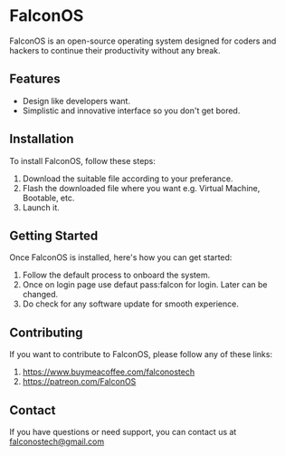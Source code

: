 # FalconOS

FalconOS is an open-source operating system designed for coders and hackers to continue their productivity without any break.

## Features

- Design like developers want.
- Simplistic and innovative interface so you don't get bored.

## Installation

To install FalconOS, follow these steps:

1. Download the suitable file according to your preferance.
2. Flash the downloaded file where you want e.g. Virtual Machine, Bootable, etc.
3. Launch it.

## Getting Started

Once FalconOS is installed, here's how you can get started:

1. Follow the default process to onboard the system.
2. Once on login page use defaut pass:falcon for login. Later can be changed.
3. Do check for any software update for smooth experience.

## Contributing

If you want to contribute to FalconOS, please follow any of these links:

1. https://www.buymeacoffee.com/falconostech
2. https://patreon.com/FalconOS

## Contact

If you have questions or need support, you can contact us at falconostech@gmail.com
